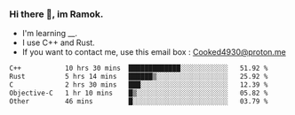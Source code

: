 ### Hi there 👋, im Ramok.

- I'm learning __.
- I use C++ and Rust.
- If you want to contact me, use this email box : Cooked4930@proton.me

<!--START_SECTION:waka-->

```txt
C++           10 hrs 30 mins  █████████████░░░░░░░░░░░░   51.92 %
Rust          5 hrs 14 mins   ██████▒░░░░░░░░░░░░░░░░░░   25.92 %
C             2 hrs 30 mins   ███░░░░░░░░░░░░░░░░░░░░░░   12.39 %
Objective-C   1 hr 10 mins    █▒░░░░░░░░░░░░░░░░░░░░░░░   05.82 %
Other         46 mins         █░░░░░░░░░░░░░░░░░░░░░░░░   03.79 %
```

<!--END_SECTION:waka-->
